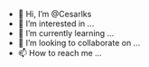 - 👋 Hi, I’m @Cesarlks
- 👀 I’m interested in ...
- 🌱 I’m currently learning ...
- 💞️ I’m looking to collaborate on ...
- 📫 How to reach me ...

<!---
Cesarlks/Cesarlks is a ✨ special ✨ repository because its `README.md` (this file) appears on your GitHub profile.
You can click the Preview link to take a look at your changes.
--->

